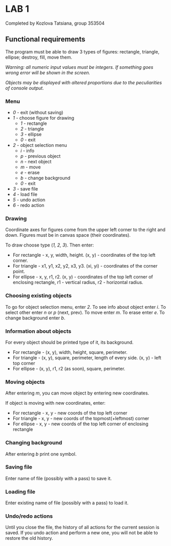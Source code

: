 # LAB 1
Completed by Kozlova Tatsiana, group 353504

## Functional requirements

The program must be able to draw 3 types of figures:
rectangle, triangle, ellipse; destroy, fill, move them.

_Warning: all numeric input values must be integers. If something goes wrong
error will be shown in the screen._

_Objects may be displayed with altered proportions due to the 
peculiarities of console output._

### Menu

* _0_ - exit (without saving)
* _1_ - choose figure for drawing
  * _1_ - rectangle
  * _2_ - triangle
  * _3_ - ellipse
  * _0_ - exit
* _2_ - object selection menu
  * _i_ - info
  * _p_ - previous object
  * _n_ - next object
  * _m_ - move
  * _e_ - erase
  * _b_ - change background
  * _0_ - exit
* _3_ - save file
* _4_ - load file
* _5_ - undo action
* _6_ - redo action

### Drawing

Coordinate axes for figures come from the upper left
corner to the right and down. Figures must be in canvas
space (their coordinates). 

To draw choose type (_1, 2, 3_). Then enter:

* For rectangle - x, y, width, height. (x, y) - coordinates
of the top left corner. 
* For triangle - x1, y1, x2, y2, x3, y3. (xi, yi) - coordinates
of the corner point.
* For ellipse - x, y, r1, r2. (x, y) - coordinates of the top
left corner of enclosing rectangle, r1 - vertical radius, r2 -
horizontal radius.

### Choosing existing objects

To go for object selection menu, enter _2_. To see info about object enter _i_. 
To select other enter _n_ or _p_ (next, prev). To move enter _m_. To erase
enter _e_. To change background enter _b_.

### Information about objects

For every object should be printed type of it, its background.
* For rectangle - (x, y), width, height, square, perimeter.
* For triangle - (x, y), square, perimeter, length of every side. (x, y) - left top corner
* For ellipse - (x, y), r1, r2 (as soon), square, perimeter.

### Moving objects

After entering _m_, you can move object by entering new coordinates. 

If object is moving with new coordinates, enter:
* For rectangle - x, y - new coords of the top left corner
* For triangle - x, y - new coords of the topmost(+leftmost) corner
* For ellipse - x, y - new coords of the top left corner of 
enclosing rectangle

### Changing background

After entering _b_ print one symbol.

### Saving file 

Enter name of file (possibly with a pass) to save it.

### Loading file

Enter existing name of file (possibly with a pass) to load it.

### Undo/redo actions

Until you close the file, the history of all actions for the current
session is saved.
If you undo action and perform a new one, you will not be able to
restore the old history. 